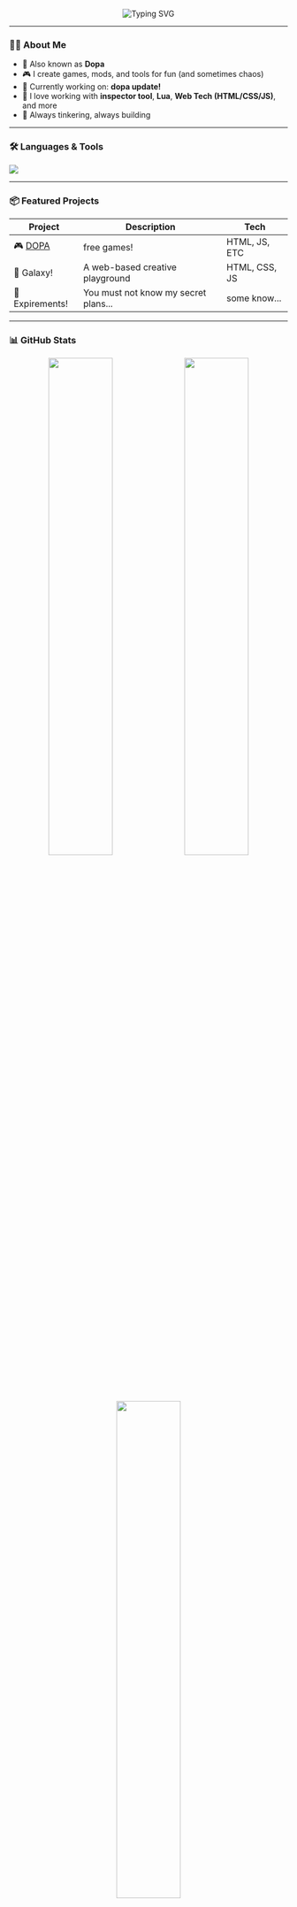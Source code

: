 <!-- Profile Banner -->
<p align="center">
  <img src="https://readme-typing-svg.demolab.com?font=Fira+Code&duration=3000&pause=1000&color=00FFD9&center=true&vCenter=true&width=435&lines=Hi+there%2C+I'm+Dopa+!;Developer+%7C+Coder+%7C+Creative+Mind;Welcome" alt="Typing SVG" />
</p>

---

### 👨‍💻 About Me

- 🧠 Also known as **Dopa**
- 🎮 I create games, mods, and tools for fun (and sometimes chaos)
- 🔧 Currently working on: **dopa update!**
- 📀 I love working with **inspector tool**, **Lua**, **Web Tech (HTML/CSS/JS)**, and more
- 💭 Always tinkering, always building

---

### 🛠️ Languages & Tools

<p align="left">
  <img src="https://skillicons.dev/icons?i=lua,html,css,js,github,vscode,python,react,figma,blender,clickup" />
</p>

---

### 📦 Featured Projects

| Project | Description | Tech |
|--------|-------------|------|
| 🎮 [DOPA](https://jade-hotteok-a66b19.netlify.app/) | free games! | HTML, JS, ETC |
| 🚀 Galaxy! | A web-based creative playground | HTML, CSS, JS |
| 🧪 Expirements! | You must not know my secret plans... | some know... |

---

### 📊 GitHub Stats

<p align="center">
  <img src="https://github-readme-stats.vercel.app/api?username=dopaoffical&show_icons=true&theme=tokyonight&hide_border=true" width="48%"/>
  <img src="https://github-readme-streak-stats.herokuapp.com?user=dopaoffical&theme=tokyonight&hide_border=true" width="48%"/>
</p>

<p align="center">
  <img src="https://github-readme-stats.vercel.app/api/top-langs/?username=dopaoffical&layout=compact&theme=tokyonight&hide_border=true" width="48%"/>
</p>

---

### 🏆 GitHub Trophies

<p align="center">
  <img src="https://github-profile-trophy.vercel.app/?username=dopaoffical&theme=discord&no-frame=true&row=1&margin-w=10" />
</p>

---

### ✨ Quote of the Moment

> “Remember: every corpse on Mt. Everest was once a motivated person.” – the truth

---

### 📫 Let's Connect

- 🌐 Website: _Coming soon_
